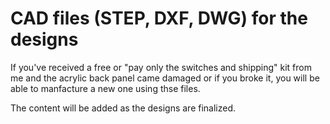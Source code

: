 # CAD files (STEP, DXF, DWG) for the designs

If you've received a free or "pay only the switches and shipping" kit from me and the acrylic back panel came damaged or if you broke it, you will be able to manfacture a new one using thse files.

The content will be added as the designs are finalized.
